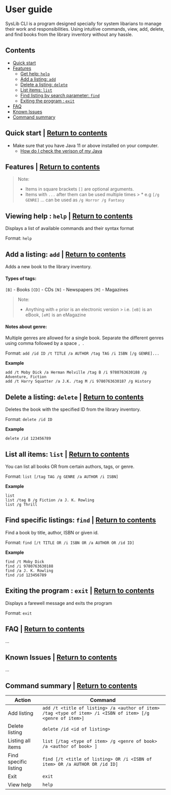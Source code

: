 # User guide
SysLib CLI is a program designed specially for system libarians to manage their work and responsibilities. Using intuitive commands, view, add, delete, and find books from the library inventory without any hassle.

## Contents
* [Quick start](#quick-start--return-to-contents)
* [Features](#features--return-to-contents)
    * [Get help: `help`](#viewing-help--help--return-to-contents)
    * [Add a listing: `add`](#add-a-listing-add--return-to-contents)
    * [Delete a listing: `delete`](#delete-a-listing-delete--return-to-contents)
    * [List items: `list`](#list-all-items-list--return-to-contents)
    * [Find listing by search parameter: `find`](#find-specific-listings-find--return-to-contents)
    * [Exiting the program : `exit`](#exiting-the-program--exit--return-to-contents)
* [FAQ](#faq--return-to-contents)
* [Known Issues](#known-issues--return-to-contents)
* [Command summary](#command-summary--return-to-contents)


## Quick start | [Return to contents](#Contents)
- Make sure that you have Java 11 or above installed on your computer.
    - [How do I check the verison of my Java](https://www.java.com/en/download/help/version_manual.html)

## Features | [Return to contents](#Contents)

> Note:
> - Items in square brackets `[]` are optional arguments.
> - Items with `...` after them can be used multiple times
    >    * e.g `[/g GENRE]` ... can be used as `/g Horror /g Fantasy`

## Viewing help : `help` | [Return to contents](#Contents)
Displays a list of available commands and their syntax format

Format: `help`

## Add a listing: `add` | [Return to contents](#Contents)

Adds a new book to the library inventory.

#### Types of tags:
`[B]` - Books
`[CD]` - CDs
`[N]` - Newspapers
`[M]` - Magazines

> Note:
> - Anything with `e` prior is an electronic version
    > i.e. `[eB]` is an eBook, `[eM]` is an eMagazine

#### Notes about genre:
Multiple genres are allowed for a single book. Separate the different genres using comma followed by a space `, `.

Format: `add /id ID /t TITLE /a AUTHOR /tag TAG /i ISBN [/g GENRE]...`

**Example**
```
add /t Moby Dick /a Herman Melville /tag B /i 9780763630188 /g Adventure, Fiction
add /t Harry Squatter /a J.K. /tag M /i 9780763630187 /g History
```

## Delete a listing: `delete` | [Return to contents](#Contents)

Deletes the book with the specified ID from the library inventory.

Format: `delete /id ID`

**Example**
```
delete /id 123456789
```

## List all items: `list` | [Return to contents](#Contents)
You can list all books OR from certain authors, tags, or genre.

Format: `list [/tag TAG /g GENRE /a AUTHOR /i ISBN]`

**Example**
```
list
list /tag B /g Fiction /a J. K. Rowling
list /g Thrill
```

## Find specific listings: `find` | [Return to contents](#Contents)
Find a book by title, author, ISBN or given id.

Format: `find [/t TITLE OR /i ISBN OR /a AUTHOR OR /id ID]`

**Example**
```
find /t Moby Dick
find /i 9780763630188
find /a J. K. Rowling
find /id 123456789
```

## Exiting the program : `exit` | [Return to contents](#Contents)
Displays a farewell message and exits the program

Format: `exit`


## FAQ | [Return to contents](#Contents)

...

## Known Issues | [Return to contents](#Contents)

...

## Command summary | [Return to contents](#Contents)

| Action                | Command                                                                                                    |
|-----------------------|------------------------------------------------------------------------------------------------------------|
| Add listing           | `add /t <title of listing> /a <author of item> /tag <type of item> /i <ISBN of item> [/g <genre of item>]` |
| Delete listing        | `delete /id <id of listing>`                                                                               |
| Listing all items     | `list [/tag <type of item> /g <genre of book> /a <author of book> ]`                                       |
| Find specific listing | `find [/t <title of listing> OR /i <ISBN of item> OR /a AUTHOR OR /id ID]`                                 |
| Exit                  | `exit`                                                                                                     |
| View help             | `help`                                                                                                     |

